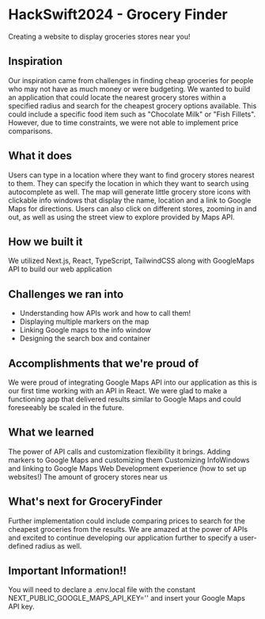 # HackSwift2024 - Grocery Finder
Creating a website to display groceries stores near you!

## Inspiration
Our inspiration came from challenges in finding cheap groceries for people who may not have as much money or were budgeting. We wanted to build an application that could locate the nearest grocery stores within a specified radius and search for the cheapest grocery options available. This could include a specific food item such as "Chocolate Milk" or "Fish Fillets". However, due to time constraints, we were not able to implement price comparisons.

## What it does
Users can type in a location where they want to find grocery stores nearest to them. They can specify the location in which they want to search using autocomplete as well. The map will generate little grocery store icons with clickable info windows that display the name, location and a link to Google Maps for directions. Users can also click on different stores, zooming in and out, as well as using the street view to explore provided by Maps API.

## How we built it
We utilized Next.js, React, TypeScript, TailwindCSS along with GoogleMaps API to build our web application

## Challenges we ran into
- Understanding how APIs work and how to call them!
- Displaying multiple markers on the map
- Linking Google maps to the info window 
- Designing the search box and container

## Accomplishments that we're proud of
We were proud of integrating Google Maps API into our application as this is our first time working with an API in React. We were glad to make a functioning app that delivered results similar to Google Maps and could foreseeably be scaled in the future.

## What we learned
The power of API calls and customization flexibility it brings.
Adding markers to Google Maps and customizing them
Customizing InfoWindows and linking to Google Maps
Web Development experience (how to set up websites!)
The amount of grocery stores near us

## What's next for GroceryFinder
Further implementation could include comparing prices to search for the cheapest groceries from the results. We are amazed at the power of APIs and excited to continue developing our application further to specify a user-defined radius as well.

## Important Information!!
You will need to declare a .env.local file with the constant NEXT_PUBLIC_GOOGLE_MAPS_API_KEY='' and insert your Google Maps API key.